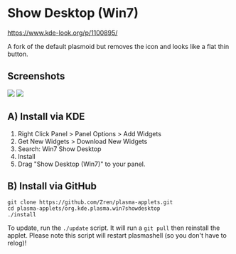 # Show Desktop (Win7)

https://www.kde-look.org/p/1100895/

A fork of the default plasmoid but removes the icon and looks like a flat thin button.

## Screenshots

![](https://i.imgur.com/FDuCOiZ.png)
![](https://i.imgur.com/QgdTsJD.png)


## A) Install via KDE

1. Right Click Panel > Panel Options > Add Widgets
2. Get New Widgets > Download New Widgets
3. Search: Win7 Show Desktop
5. Install
6. Drag "Show Desktop (Win7)" to your panel.

## B) Install via GitHub

```
git clone https://github.com/Zren/plasma-applets.git
cd plasma-applets/org.kde.plasma.win7showdesktop
./install
```

To update, run the `./update` script. It will run a `git pull` then reinstall the applet. Please note this script will restart plasmashell (so you don't have to relog)!
